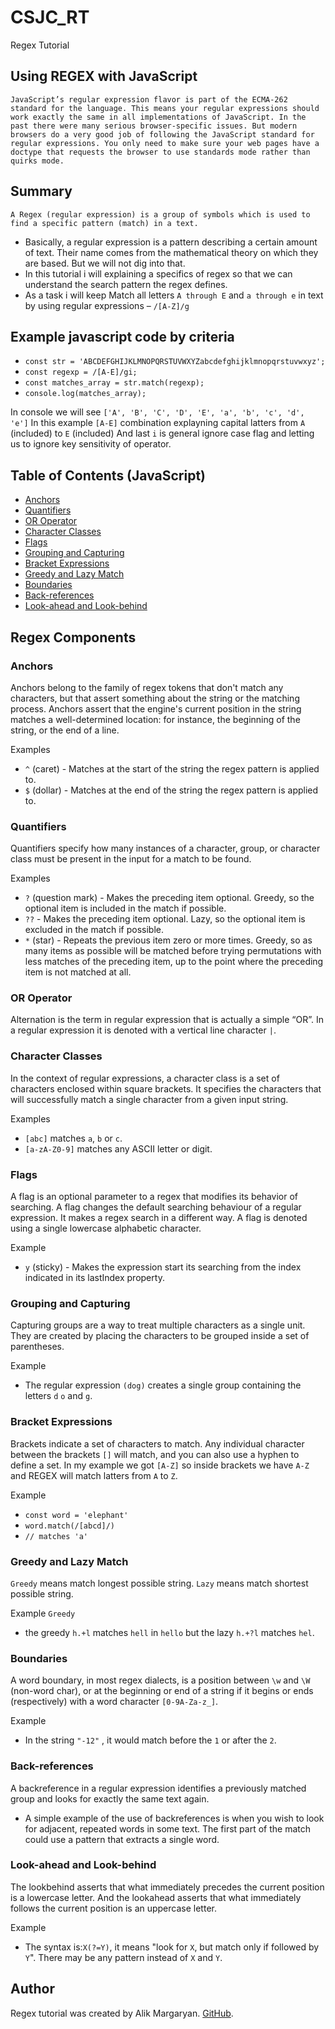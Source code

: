 # CSJC_RT
Regex Tutorial

## Using REGEX with JavaScript

```JavaScript’s regular expression flavor is part of the ECMA-262 standard for the language. This means your regular expressions should work exactly the same in all implementations of JavaScript. In the past there were many serious browser-specific issues. But modern browsers do a very good job of following the JavaScript standard for regular expressions. You only need to make sure your web pages have a doctype that requests the browser to use standards mode rather than quirks mode.```

## Summary

```A Regex (regular expression) is a group of symbols which is used to find a specific pattern (match) in a text.```
* Basically, a regular expression is a pattern describing a certain amount of text. Their name comes from the mathematical theory on which they are based. But we will not dig into that. 
* In this tutorial i will explaining a specifics of regex so that we can understand the search pattern the regex defines.
* As a task i will keep Match all letters `A through E` and `a through e` in text by using regular expressions &ndash; `/[A-Z]/g`

## Example javascript code by criteria

* ```const str = 'ABCDEFGHIJKLMNOPQRSTUVWXYZabcdefghijklmnopqrstuvwxyz';```
* ```const regexp = /[A-E]/gi;```
* ```const matches_array = str.match(regexp);```
* ```console.log(matches_array);```

In console we will see ```['A', 'B', 'C', 'D', 'E', 'a', 'b', 'c', 'd', 'e']```
In this example `[A-E]` combination explayning capital latters from `A` (included) to `E` (included) And last `i` is general ignore case flag and letting us to ignore key sensitivity of operator.

## Table of Contents (JavaScript)

- [Anchors](#anchors)
- [Quantifiers](#quantifiers)
- [OR Operator](#or-operator)
- [Character Classes](#character-classes)
- [Flags](#flags)
- [Grouping and Capturing](#grouping-and-capturing)
- [Bracket Expressions](#bracket-expressions)
- [Greedy and Lazy Match](#greedy-and-lazy-match)
- [Boundaries](#boundaries)
- [Back-references](#back-references)
- [Look-ahead and Look-behind](#look-ahead-and-look-behind)

## Regex Components

### Anchors

Anchors belong to the family of regex tokens that don't match any characters, but that assert something about the string or the matching process. Anchors assert that the engine's current position in the string matches a well-determined location: for instance, the beginning of the string, or the end of a line.

Examples
* `^` (caret) -  Matches at the start of the string the regex pattern is applied to.
* `$` (dollar) - Matches at the end of the string the regex pattern is applied to.

### Quantifiers

Quantifiers specify how many instances of a character, group, or character class must be present in the input for a match to be found.

Examples
* `?` (question mark) - 	Makes the preceding item optional. Greedy, so the optional item is included in the match if possible.
* `??` - Makes the preceding item optional. Lazy, so the optional item is excluded in the match if possible.
* `*` (star) - Repeats the previous item zero or more times. Greedy, so as many items as possible will be matched before trying permutations with less matches of the preceding item, up to the point where the preceding item is not matched at all.

### OR Operator

Alternation is the term in regular expression that is actually a simple “OR”. In a regular expression it is denoted with a vertical line character `|`.

### Character Classes

In the context of regular expressions, a character class is a set of characters enclosed within square brackets. It specifies the characters that will successfully match a single character from a given input string.

Examples 
* `[abc]` matches `a`, `b` or `c`.
* `[a-zA-Z0-9]` matches any ASCII letter or digit.

### Flags

A flag is an optional parameter to a regex that modifies its behavior of searching. A flag changes the default searching behaviour of a regular expression. It makes a regex search in a different way. A flag is denoted using a single lowercase alphabetic character.

Example
* `y` (sticky) - Makes the expression start its searching from the index indicated in its lastIndex property.

### Grouping and Capturing

Capturing groups are a way to treat multiple characters as a single unit. They are created by placing the characters to be grouped inside a set of parentheses.

Example
* The regular expression `(dog)` creates a single group containing the letters `d` `o` and `g`.

### Bracket Expressions

Brackets indicate a set of characters to match. Any individual character between the brackets `[]` will match, and you can also use a hyphen to define a set. In my example we got `[A-Z]` so inside brackets we have `A-Z` and REGEX will match latters from `A` to `Z`.

Example 
* `const word = 'elephant'`
* `word.match(/[abcd]/)`
* `// matches 'a'`

### Greedy and Lazy Match

`Greedy` means match longest possible string. `Lazy` means match shortest possible string.

Example `Greedy`

* the greedy `h.+l` matches `hell` in `hello` but the lazy `h.+?l` matches `hel`.

### Boundaries

A word boundary, in most regex dialects, is a position between `\w` and `\W` (non-word char), or at the beginning or end of a string if it begins or ends (respectively) with a word character `[0-9A-Za-z_]`. 

Example

* In the string `"-12"` , it would match before the `1` or after the `2`.

### Back-references

A backreference in a regular expression identifies a previously matched group and looks for exactly the same text again.

* A simple example of the use of backreferences is when you wish to look for adjacent, repeated words in some text. The first part of the match could use a pattern that extracts a single word.

### Look-ahead and Look-behind

The lookbehind asserts that what immediately precedes the current position is a lowercase letter. And the lookahead asserts that what immediately follows the current position is an uppercase letter.

Example

* The syntax is:`X(?=Y)`, it means "look for `X`, but match only if followed by `Y`". There may be any pattern instead of `X` and `Y`.

## Author

Regex tutorial was created by Alik Margaryan. [GitHub](https://github.com/AM0726Github).